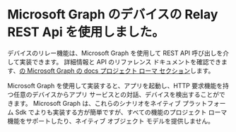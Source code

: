 # <a name="using-microsoft-graphs-device-relay-rest-apis"></a>Microsoft Graph のデバイスの Relay REST Api を使用しました。

デバイスのリレー機能は、Microsoft Graph を使用して REST API 呼び出しを介して実装できます。 詳細情報と API のリファレンス ドキュメントを確認できます、[の Microsoft Graph の docs プロジェクト ローマ セクション](https://developer.microsoft.com/graph/docs/api-reference/beta/resources/project_rome_overview#devices)します。

Microsoft Graph を使用して実装すると、アプリを起動し、HTTP 要求機能を持つ任意のデバイスからアプリ サービスとの対話、デバイスを検出することができます。 Microsoft Graph は、これらのシナリオをネイティブ プラットフォーム Sdk でよりも実装する方が簡単ですが、すべての機能のプロジェクト ローマ機能をサポートしたり、ネイティブ オブジェクト モデルを提供しません。